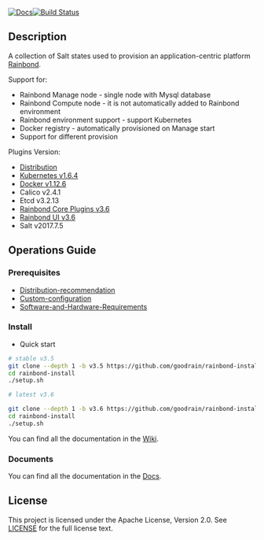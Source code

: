 [![Docs](https://img.shields.io/badge/docs-v3.6-brightgreen.svg)](https://www.rainbond.com/docs/stable/getting-started/pre-install.html)[![Build Status](https://travis-ci.org/goodrain/rainbond-install.svg?branch=master)](https://travis-ci.org/goodrain/rainbond-install)

## Description

A collection of Salt states used to provision an application-centric platform [Rainbond](https://github.com/goodrain/rainbond).

Support for:

- Rainbond Manage node - single node with Mysql database
- Rainbond Compute node - it is not automatically added to Rainbond environment
- Rainbond environment support - support Kubernetes
- Docker registry - automatically provisioned on Manage start
- Support for different provision

Plugins Version:

- [Distribution](https://github.com/goodrain/rainbond-install/wiki/Select-Distribution)
- [Kubernetes v1.6.4](https://github.com/goodrain/kubernetes)
- [Docker v1.12.6](https://github.com/goodrain/moby)
- Calico v2.4.1
- Etcd v3.2.13
- [Rainbond Core Plugins v3.6](https://github.com/goodrain/rainbond)
- [Rainbond UI v3.6](https://github.com/goodrain/rainbond-ui)
- Salt v2017.7.5

## Operations Guide

### Prerequisites

- [Distribution-recommendation](https://github.com/goodrain/rainbond-install/wiki/Select-Distribution)
- [Custom-configuration](https://github.com/goodrain/rainbond-install/wiki/%E8%87%AA%E5%AE%9A%E4%B9%89%E9%85%8D%E7%BD%AE(Custom-configuration))
- [Software-and-Hardware-Requirements](https://github.com/goodrain/rainbond-install/wiki/Software-and-Hardware-Requirements)

### Install

- Quick start

```Bash
# stable v3.5
git clone --depth 1 -b v3.5 https://github.com/goodrain/rainbond-install.git
cd rainbond-install
./setup.sh

# latest v3.6

git clone --depth 1 -b v3.6 https://github.com/goodrain/rainbond-install.git
cd rainbond-install
./setup.sh
```

You can find all the documentation in the [Wiki](https://github.com/goodrain/rainbond-install/wiki).

### Documents

You can find all the documentation in the [Docs](https://www.rainbond.com/docs/stable/).

## License

This project is licensed under the Apache License, Version 2.0. See [LICENSE](https://github.com/goodrain/rainbond-install/blob/master/LICENSE) for the full license text.
